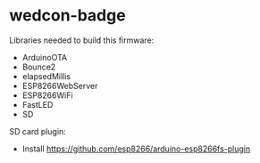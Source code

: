 # wedcon-badge

Libraries needed to build this firmware:
* ArduinoOTA
* Bounce2
* elapsedMillis
* ESP8266WebServer
* ESP8266WiFi
* FastLED
* SD

SD card plugin:
* Install https://github.com/esp8266/arduino-esp8266fs-plugin

